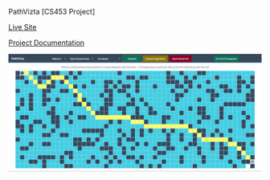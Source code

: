 PathVizta [CS453 Project]

[Live Site](https://pathvizta.web.app)

[Project Documentation](https://ariffdev.notion.site/PathVizta-ebe3327e21924cceb7aba69b8cd7abfd?pvs=4)

![PathVizta Preview](pathvizta-preview.png)